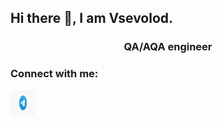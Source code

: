 ## Hi there 👋, I am Vsevolod.
<h3 align="center">QA/AQA engineer</h3>

### Connect with me:
<p align="left">
<a href="https://t.me/Se_w_a" target="blank"><img align="center" src="images/tel.png" alt="Se_w_a" height="40" width="40" /></a>
</p>

<!--
**Usevalad-eng/Usevalad-eng** is a ✨ _special_ ✨ repository because its `README.md` (this file) appears on your GitHub profile.

Here are some ideas to get you started:

- 🔭 I’m currently working on ...
- 🌱 I’m currently learning ...
- 👯 I’m looking to collaborate on ...
- 🤔 I’m looking for help with ...
- 💬 Ask me about ...
- 📫 How to reach me: ...
- 😄 Pronouns: ...
- ⚡ Fun fact: ...
-->
